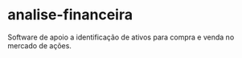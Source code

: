 # analise-financeira
Software de apoio a identificação de ativos para compra e venda no mercado de ações.
